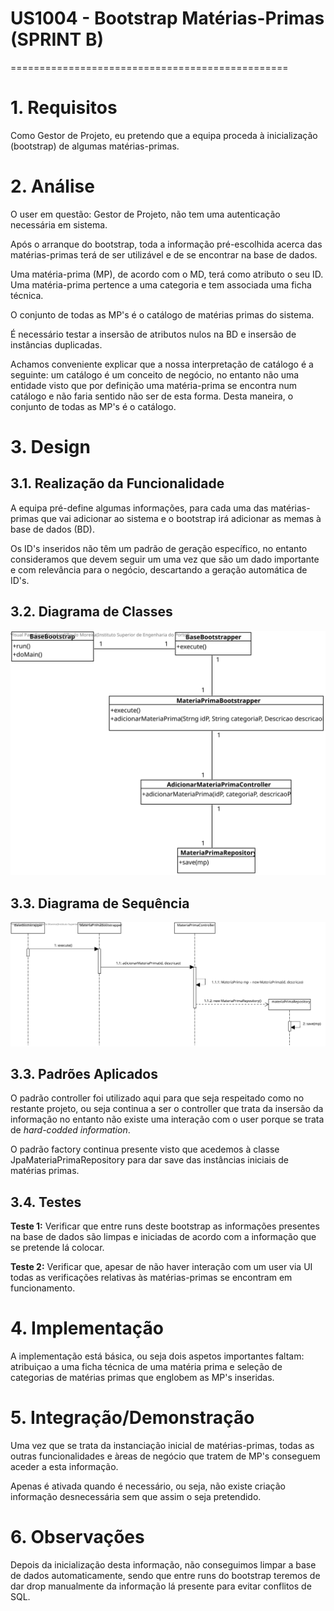 # US1004 - Bootstrap Matérias-Primas (SPRINT B)
================================================

# 1. Requisitos

Como Gestor de Projeto, eu pretendo que a equipa proceda à inicialização (bootstrap) de algumas matérias-primas.

# 2. Análise

O user em questão: Gestor de Projeto, não tem uma autenticação necessária em sistema.

Após o arranque do bootstrap, toda a informação pré-escolhida acerca das matérias-primas terá de ser utilizável e de se encontrar na base de dados.

Uma matéria-prima (MP), de acordo com o MD, terá como atributo o seu ID. Uma matéria-prima pertence a uma categoria e tem associada uma ficha técnica.

O conjunto de todas as MP's é o catálogo de matérias primas do sistema.

É necessário testar a insersão de atributos nulos na BD e insersão de instâncias duplicadas.

Achamos conveniente explicar que a nossa interpretação de catálogo é a seguinte: um catálogo é um conceito de negócio, no entanto não uma entidade visto que por definição uma matéria-prima se encontra num catálogo e não faria sentido não ser de esta forma. Desta maneira, o conjunto de todas as MP's é o catálogo.

# 3. Design

## 3.1. Realização da Funcionalidade

A equipa pré-define algumas informações, para cada uma das matérias-primas que vai adicionar ao sistema e o bootstrap irá adicionar as memas à base de dados (BD).

Os ID's inseridos não têm um padrão de geração específico, no entanto consideramos que devem seguir um uma vez que são um dado importante e com relevância para o negócio, descartando a geração automática de ID's.

## 3.2. Diagrama de Classes

![CD](CD.svg)

## 3.3. Diagrama de Sequência

![SD](SD.svg)

## 3.3. Padrões Aplicados

O padrão controller foi utilizado aqui para que seja respeitado como no restante projeto, ou seja continua a ser o controller que trata da insersão da informação no entanto não existe uma interação com o user porque se trata de *hard-codded information*.

O padrão factory continua presente visto que acedemos à classe JpaMateriaPrimaRepository para dar save das instâncias iniciais de matérias primas.

## 3.4. Testes

**Teste 1:** Verificar que entre runs deste bootstrap as informações presentes na base de dados são limpas e iniciadas de acordo com a informação que se pretende lá colocar.

**Teste 2:** Verificar que, apesar de não haver interação com um user via UI todas as verificações relativas às matérias-primas se encontram em funcionamento.

# 4. Implementação

A implementação está básica, ou seja dois aspetos importantes faltam: atribuiçao a uma ficha técnica de uma matéria prima e seleção de categorias de matérias primas que englobem as MP's inseridas.

# 5. Integração/Demonstração

Uma vez que se trata da instanciação inicial de matérias-primas, todas as outras funcionalidades e àreas de negócio que tratem de MP's conseguem aceder a esta informação.

Apenas é ativada quando é necessário, ou seja, não existe criação informação desnecessária sem que assim o seja pretendido.

# 6. Observações

Depois da inicialização desta informação, não conseguimos limpar a base de dados automaticamente, sendo que entre runs do bootstrap teremos de dar drop manualmente da informação lá presente para evitar conflitos de SQL.